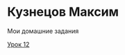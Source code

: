 
# Кузнецов Максим
Мои домашние задания

[Урок 12](https://maximkuz.github.io/lesson_12/ "Мой первый сайт")
